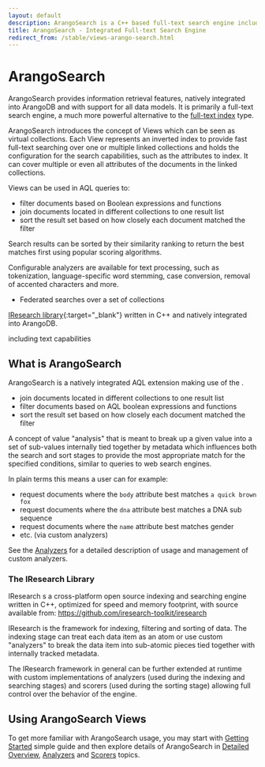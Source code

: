 ```yaml
---
layout: default
description: ArangoSearch is a C++ based full-text search engine including similarity ranking capabilities natively integrated into ArangoDB.
title: ArangoSearch - Integrated Full-text Search Engine
redirect_from: /stable/views-arango-search.html
---
```

# ArangoSearch

ArangoSearch provides information retrieval features, natively integrated
into ArangoDB and with support for all data models. It is primarily a
full-text search engine, a much more powerful alternative to the
[full-text index](indexing-fulltext.html) type.

ArangoSearch introduces the concept of Views which can be seen as virtual
collections. Each View represents an inverted index to provide fast
full-text searching over one or multiple linked collections and holds the
configuration for the search capabilities, such as the attributes to index.
It can cover multiple or even all attributes of the documents in the linked
collections.

Views can be used in AQL queries to:
- filter documents based on Boolean expressions and functions
- join documents located in different collections to one result list
- sort the result set based on how closely each document matched the filter

Search results can be sorted by their similarity ranking to return the best
matches first using popular scoring algorithms. 

Configurable analyzers are available for text processing, such as tokenization,
language-specific word stemming, case conversion, removal of accented characters
and more. 


- Federated searches over a set of collections



[IResearch library](https://github.com/iresearch-toolkit/iresearch){:target="_blank"}
written in C++ and natively integrated into ArangoDB.

including text
 capabilities



## What is ArangoSearch

ArangoSearch is a natively integrated AQL extension making use of the
.

- join documents located in different collections to one result list
- filter documents based on AQL boolean expressions and functions
- sort the result set based on how closely each document matched the filter

A concept of value "analysis" that is meant to break up a given value into
a set of sub-values internally tied together by metadata which influences both
the search and sort stages to provide the most appropriate match for the
specified conditions, similar to queries to web search engines.

In plain terms this means a user can for example:

- request documents where the `body` attribute best matches `a quick brown fox`
- request documents where the `dna` attribute best matches a DNA sub sequence
- request documents where the `name` attribute best matches gender
- etc. (via custom analyzers)

See the [Analyzers](analyzers.html) for a detailed description of
usage and management of custom analyzers.

### The IResearch Library

IResearch s a cross-platform open source indexing and searching engine written in C++,
optimized for speed and memory footprint, with source available from:
https://github.com/iresearch-toolkit/iresearch

IResearch is the framework for indexing, filtering and sorting of data.
The indexing stage can treat each data item as an atom or use custom "analyzers"
to break the data item into sub-atomic pieces tied together with internally
tracked metadata.

The IResearch framework in general can be further extended at runtime with
custom implementations of analyzers (used during the indexing and searching
stages) and scorers (used during the sorting stage) allowing full control over
the behavior of the engine.

## Using ArangoSearch Views

To get more familiar with ArangoSearch usage, you may start with
[Getting Started](views-arango-search-getting-started.html) simple guide and then explore details of
ArangoSearch in [Detailed Overview](views-arango-search-detailed-overview.html),
[Analyzers](views-arango-search-analyzers.html) and
[Scorers](views-arango-search-scorers.html) topics.
